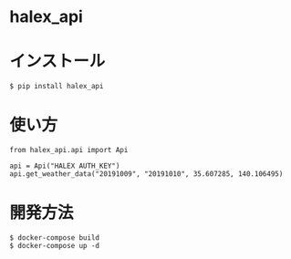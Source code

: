 # halex_api


# インストール

```
$ pip install halex_api
```

# 使い方

```
from halex_api.api import Api

api = Api("HALEX AUTH_KEY")
api.get_weather_data("20191009", "20191010", 35.607285, 140.106495)
```

# 開発方法
```
$ docker-compose build
$ docker-compose up -d
```
